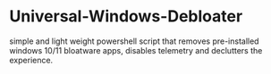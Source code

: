 # Universal-Windows-Debloater
simple and light weight powershell script that removes pre-installed windows 10/11 bloatware apps, disables telemetry and declutters the experience.
